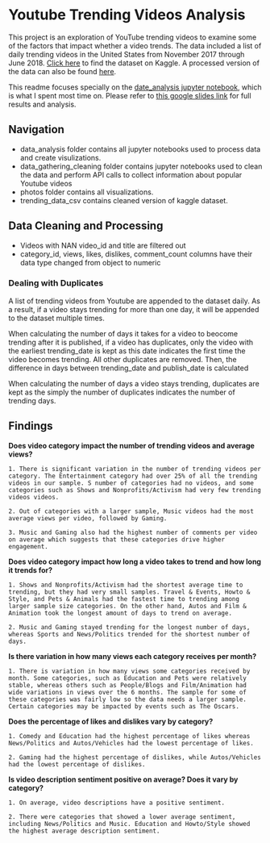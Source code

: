 # Youtube Trending Videos Analysis

This project is an exploration of YouTube trending videos to examine some of the factors that impact whether a video trends. The data included a list of daily trending videos in the United States from November 2017 through June 2018. [Click here](https://www.kaggle.com/datasnaek/youtube-new) to find the dataset on Kaggle. A processed version of the data can also be found [here](https://github.com/amstqq/trending_videos_analysis/blob/master/trending_data_csv/popular_videos.csv).

This readme focuses specially on the [date_analysis jupyter notebook](https://github.com/amstqq/trending_videos_analysis/blob/master/data_analysis/date_analysis.ipynb), which is what I spent most time on. Please refer to [this google slides link](https://docs.google.com/presentation/d/1Zz3tMyjvQufpL28Xpg46TWHZx77IytMGPCK1t1HwYm8/edit#slide=id.p) for full results and analysis.

## Navigation
- data_analysis folder contains all jupyter notebooks used to process data and create visulizations.
- data_gathering_cleaning folder contains jupyter notebooks used to clean the data and perform API calls to collect information about popular Youtube videos
- photos folder contains all visualizations.
- trending_data_csv contains cleaned version of kaggle dataset.

## Data Cleaning and Processing
- Videos with NAN video_id and title are filtered out
- category_id, views, likes, dislikes, comment_count columns have their data type changed from object to numeric

### Dealing with Duplicates

A list of trending videos from Youtube are appended to the dataset daily. As a result, if a video stays trending for more than one day, it will be appended to the dataset multiple times.

When calculating the number of days it takes for a video to beocome trending after it is published, if a video has duplicates, only the video with the earliest trending_date is kept as this date indicates the first time the video becomes trending. All other duplicates are removed. Then, the difference in days  between trending_date and publish_date is calculated

When calculating the number of days a video stays trending, duplicates are kept as the simply the number of duplicates indicates the number of trending days.

## Findings ##

**Does video category impact the number of trending videos and average views?**

    1. There is significant variation in the number of trending videos per category. The Entertainment category had over 25% of all the trending videos in our sample. S number of categories had no videos, and some categories such as Shows and Nonprofits/Activism had very few trending videos videos.

    2. Out of categories with a larger sample, Music videos had the most average views per video, followed by Gaming.

    3. Music and Gaming also had the highest number of comments per video on average which suggests that these categories drive higher engagement.

**Does video category impact how long a video takes to trend and how long it trends for?**

    1. Shows and Nonprofits/Activism had the shortest average time to trending, but they had very small samples. Travel & Events, Howto & Style, and Pets & Animals had the fastest time to trending among larger sample size categories. On the other hand, Autos and Film & Animation took the longest amount of days to trend on average.

    2. Music and Gaming stayed trending for the longest number of days, whereas Sports and News/Politics trended for the shortest number of days.

**Is there variation in how many views each category receives per month?**

    1. There is variation in how many views some categories received by month. Some categories, such as Education and Pets were relatively stable, whereas others such as People/Blogs and Film/Animation had wide variations in views over the 6 months. The sample for some of these categories was fairly low so the data needs a larger sample. Certain categories may be impacted by events such as The Oscars.

**Does the percentage of likes and dislikes vary by category?**

    1. Comedy and Education had the highest percentage of likes whereas News/Politics and Autos/Vehicles had the lowest percentage of likes.

    2. Gaming had the highest percentage of dislikes, while Autos/Vehicles had the lowest percentage of dislikes.

**Is video description sentiment positive on average? Does it vary by category?**

    1. On average, video descriptions have a positive sentiment.

    2. There were categories that showed a lower average sentiment, including News/Politics and Music. Education and Howto/Style showed the highest average description sentiment.
